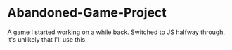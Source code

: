 # Abandoned-Game-Project
A game I started working on a while back. Switched to JS halfway through, it's unlikely that I'll use this.
